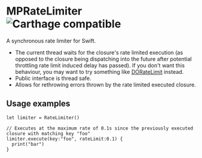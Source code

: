 # MPRateLimiter ![Carthage compatible](https://img.shields.io/badge/Carthage-compatible-4BC51D.svg?style=flat)
A synchronous rate limiter for Swift. 

- The current thread waits for the closure's rate limited execution (as opposed to the closure being dispatching into the future after potential throttling rate limit induced delay has passed). If you don't want this behaviour, you may want to try something like [DORateLimit](https://github.com/danydev/DORateLimit) instead.
- Public interface is thread safe.
- Allows for rethrowing errors thrown by the rate limited executed closure.

## Usage examples

```
let limiter = RateLimiter()

// Executes at the maximum rate of 0.1s since the previously executed closure with matching key "foo"
limiter.execute(key:"foo", rateLimit:0.1) {
  print("bar")
}
```
